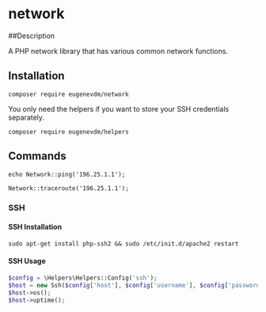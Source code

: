 # network

##Description

A PHP network library that has various common network functions.

## Installation

`composer require eugenevdm/network`

You only need the helpers if you want to store your SSH credentials separately.

`composer require eugenevdm/helpers`

## Commands

`echo Network::ping('196.25.1.1');`

`Network::traceroute('196.25.1.1');`

### SSH

#### SSH Installation

`sudo apt-get install php-ssh2 && sudo /etc/init.d/apache2 restart`

#### SSH Usage

```php
$config = \Helpers\Helpers::Config('ssh');
$host = new Ssh($config['host'], $config['username'], $config['password']);
$host->os();
$host->uptime();
```